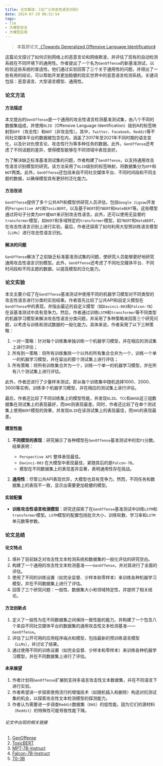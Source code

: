 ```yaml
---
title: 论文解读:《论广义攻击性语言识别》
date: 2024-07-29 06:52:54
tags: 
- llm
- 大模型安全
- 大模型应用
---
```



> 本篇原论文[《Towards Generalized Offensive Language Identification》](https://arxiv.org/abs/2407.18738)

这篇论文探讨了如何识别网络上的恶意言论和网络欺凌，并评估了现有的自动检测系统在不同环境下的通用性。作者提出了一个名为`GenOffense`的新基准测试，以检验这些系统的普适性。他们通过实验回答了三个关于通用性的问题，并得出了一些有用的结论，可以帮助开发更加稳健的现实世界中的恶意语言检测系统。关键词包括：恶意语言、大型语言模型、通用性。

<!-- more -->

### 论文方法

#### 方法描述

本文提出的`GenOffense`是一个通用的攻击性语言检测基准测试集，由八个不同的数据集组成，并使用`OLID`（Offensive Language Identification）级别A的标签映射到`OFF`（攻击性）和`NOT`（非攻击性）。其中，`Twitter`、`Facebook`、`Reddit`等不同社交媒体平台的数据被包含在内，涵盖了2017年至2021年不同时期的语言变化，以及针对仇恨言论、攻击性行为等多种任务的数据。此外，`GenOffense`还考虑了不同话题的差异，使得模型能够在不同领域中表现良好。

为了解决缺乏标准基准测试集的问题，作者构建了`GenOffense`，以支持通用攻击性语言识别模型的研究。该方法采用了`OLID`级别的标签映射，将数据集分为`OFF`和`NOT`两类。此外，`GenOffense`还包括来自不同社交媒体平台、不同时间段和不同主题的数据，以确保模型具有更好的泛化能力。

#### 方法改进
`GenOffense`提供了多个公共API和模型供研究人员评估，包括`Google Jigsaw`开发的`Perspective API`和`ToxicBERT`，以及基于`BERT`的`fBERT`和`HateBERT`等。这些模型通过将句子分类为`OFF`或`NOT`来识别攻击性语言。此外，还可以使用无监督的`transformer`模型，如`BERT`和多域特定的`transformer`模型，如`fBERT`和`HateBERT`，在攻击性语言识别上进行实验。最后，作者还探索了如何利用大型预训练语言模型（`LLMs`）进行攻击性语言识别。

#### 解决的问题
`GenOffense`解决了之前缺乏标准基准测试集的问题，使研究人员能够更好地研究通用攻击性语言识别模型。此外，`GenOffense`还考虑了不同社交媒体平台、不同时间段和不同主题的数据，以提高模型的泛化能力。

### 论文实验
本文主要介绍了在`GenOffense`基准测试中使用不同的机器学习模型对不同类型的攻击性语言进行分类的实验结果。作者首先比较了公共API和自定义模型在`GenOffense`中的表现，并指出最近的自定义模型（如`Davinci-003`和`Falcon-7B`）在该基准测试中具有竞争力。然后，作者通过训练`LSTM`和`transformer`等不同类型的机器学习模型来解决攻击性语言分类问题，并采用了多种策略来回答三个研究问题，以考虑与训练和测试数据的一般化能力。具体来说，作者采用了以下三种策略：

1. 一对一策略：针对每个训练集单独训练一个机器学习模型，并在相应的测试集上进行评估；
2. 所有到一策略：将所有训练集除一个以外的所有集合合并为一个，训练一个单一的机器学习模型，并在留出的那个测试集上进行评估；
3. 所有策略：将所有训练集合并为一个，训练一个单一的机器学习模型，并在所有八个测试集上进行评估。

此外，作者还进行了少量样本测试，即从每个训练集中随机选择1000、2000、3000等实例，训练多个机器学习模型，并在相应的测试集上进行评估。

最后，作者还比较了不同训练集上的模型性能，并发现`OLID`、`TCC`和`AHSD`这三组数据集在测试集上的表现最好，而`OHS`则表现最差。同时，作者还比较了在单个测试集上使用`BERT`模型的效果，并发现`OLID`在该测试集上的表现最佳，而`OHS`的表现最差。

#### 模型性能
1. **不同模型的表现**：研究展示了各种模型在`GenOffense`基准测试中的宏`F1`分数。结果表明：
   - `Perspective API` 整体表现最佳。
   - `Davinci-003` 在大模型中表现最佳，紧随其后的是`Falcon-7B`。
   - 模型在不同数据集上的表现差异显著，表明通用性存在挑战。

2. **通用性**：尽管公共API表现优异，大模型也具有竞争力。然而，不同任务和数据集上的表现不一致，显示出需要更加稳健的模型。

#### 实验配置
- **训练攻击性语言检测模型**：研究还探索了在`GenOffense`基准测试中训练`LSTM`和`transformer`模型。`LSTM`模型的配置包括批次大小、训练轮数、学习率和`LSTM`单元数等参数。

### 论文总结

#### 论文特点
1. 填补了目前缺乏对攻击性文本检测系统和数据集的一般化评估的研究空白。
2. 构建了一个通用的攻击性文本检测基准——`GenOffense`，并对其进行了全面的评估。
3. 使用了不同的训练设置（如完全监督、少样本和零样本）来训练各种机器学习模型，并在不同数据集上进行了评估。
4. 回答了三个研究问题：一般性、数据集大小和领域特定性，并提供了相关结论。

#### 方法创新点
1. 定义了一般性为在不同数据集之间保持一致性能的能力，并构建了一个包含八个来自不同社交媒体平台的数据集的通用攻击性文本检测基准——`GenOffense`。
2. 评估了公开可用的应用程序端点和模型，包括最新的预训练语言模型（`LLMs`），并讨论了结果。
3. 通过使用不同的训练设置（如完全监督、少样本和零样本）来训练各种机器学习模型，并在不同数据集上进行了评估。

#### 未来展望
1. 作者计划将`GenOffense`扩展到支持多语言攻击性文本数据集，并在不同语言下进行实验。
2. 作者希望进一步探索使用流行的增强技术（如随机插入和删除）构造对抗测试集的机会，以探索攻击性文本检测模型的探测能力。
3. 作者认为需要进一步调查`Reddit`数据集（`OHS`）的低性能，因为它们的源材料（`Reddit`）的特殊性可能导致性能下降。

###### 论文中出现的相关链接

1. [GenOffense](https://github.com/TharinduDR/GeneralOffense)
2. [ToxicBERT](https://huggingface.co/unitary/toxic-bert)
3. [MPT-7B-Instruct](https://huggingface.co/mosaicml/mpt-7b-instruct)
4. [Falcon-7B-Instruct](https://huggingface.co/tiiuae/falcon-7b-instruct)
5. [T0-3B](https://huggingface.co/bigscience/T0_3B)
